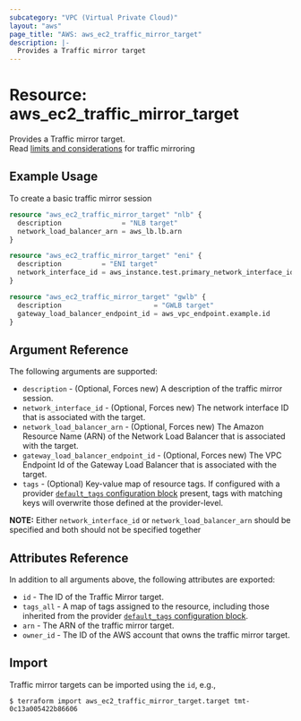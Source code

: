 ```yaml
---
subcategory: "VPC (Virtual Private Cloud)"
layout: "aws"
page_title: "AWS: aws_ec2_traffic_mirror_target"
description: |-
  Provides a Traffic mirror target
---
```


# Resource: aws_ec2_traffic_mirror_target

Provides a Traffic mirror target.  
Read [limits and considerations](https://docs.aws.amazon.com/vpc/latest/mirroring/traffic-mirroring-considerations.html) for traffic mirroring

## Example Usage

To create a basic traffic mirror session

```terraform
resource "aws_ec2_traffic_mirror_target" "nlb" {
  description               = "NLB target"
  network_load_balancer_arn = aws_lb.lb.arn
}

resource "aws_ec2_traffic_mirror_target" "eni" {
  description          = "ENI target"
  network_interface_id = aws_instance.test.primary_network_interface_id
}

resource "aws_ec2_traffic_mirror_target" "gwlb" {
  description                       = "GWLB target"
  gateway_load_balancer_endpoint_id = aws_vpc_endpoint.example.id
}
```

## Argument Reference

The following arguments are supported:

* `description` - (Optional, Forces new) A description of the traffic mirror session.
* `network_interface_id` - (Optional, Forces new) The network interface ID that is associated with the target.
* `network_load_balancer_arn` - (Optional, Forces new) The Amazon Resource Name (ARN) of the Network Load Balancer that is associated with the target.
* `gateway_load_balancer_endpoint_id` - (Optional, Forces new) The VPC Endpoint Id of the Gateway Load Balancer that is associated with the target.
* `tags` - (Optional) Key-value map of resource tags. If configured with a provider [`default_tags` configuration block](https://registry.terraform.io/providers/hashicorp/aws/latest/docs#default_tags-configuration-block) present, tags with matching keys will overwrite those defined at the provider-level.

**NOTE:** Either `network_interface_id` or `network_load_balancer_arn` should be specified and both should not be specified together

## Attributes Reference

In addition to all arguments above, the following attributes are exported:

* `id` - The ID of the Traffic Mirror target.
* `tags_all` - A map of tags assigned to the resource, including those inherited from the provider [`default_tags` configuration block](https://registry.terraform.io/providers/hashicorp/aws/latest/docs#default_tags-configuration-block).
* `arn` - The ARN of the traffic mirror target.
* `owner_id` - The ID of the AWS account that owns the traffic mirror target.

## Import

Traffic mirror targets can be imported using the `id`, e.g.,

```
$ terraform import aws_ec2_traffic_mirror_target.target tmt-0c13a005422b86606
```

<!-- cache-key: cdktf-0.17.0-pre.15 input-992368b8db2722ef4cf35e5d727bab897b351724752b8e15f51ad89877879f51 -->

